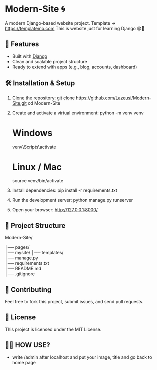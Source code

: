 # Modern-Site 🌀

A modern Django-based website project.
Template -> https://templatemo.com
This is website just for learning Django 😎🤞

## 🚀 Features
- Built with [Django](https://www.djangoproject.com/)
- Clean and scalable project structure
- Ready to extend with apps (e.g., blog, accounts, dashboard)

## 🛠 Installation & Setup
1. Clone the repository:
   git clone https://github.com/Lazeusi/Modern-Site.git
   cd Modern-Site

2. Create and activate a virtual environment:
   python -m venv venv
   # Windows
   venv\Scripts\activate
   # Linux / Mac
   source venv/bin/activate

3. Install dependencies:
   pip install -r requirements.txt

4. Run the development server:
   python manage.py runserver

5. Open your browser:
   http://127.0.0.1:8000/

## 📂 Project Structure
Modern-Site/

│── pages/             
│── mysite/ 
│── templates/           
│── manage.py          
│── requirements.txt   
│── README.md          
│── .gitignore

## 🤝 Contributing
Feel free to fork this project, submit issues, and send pull requests.

## 📜 License
This project is licensed under the MIT License.

## 😶‍🌫️ HOW USE?
- write /admin after localhost and put your image, title and go back to home page 
